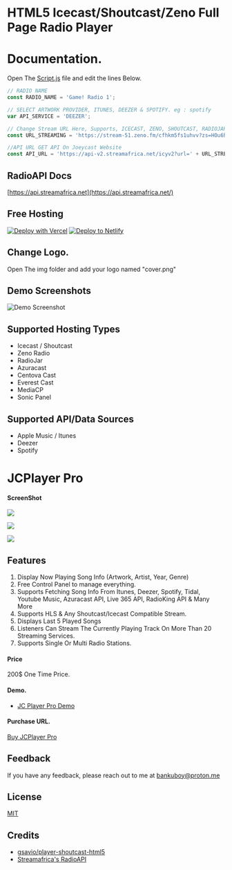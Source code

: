 
# HTML5 Icecast/Shoutcast/Zeno Full Page Radio Player

# Documentation.

Open The [Script.js](https://github.com/joeyboli/html5-shoutcast-icecast-zeno-player/blob/main/js/script.js) file and edit the lines Below.

```javascript
// RADIO NAME
const RADIO_NAME = 'Game! Radio 1';

// SELECT ARTWORK PROVIDER, ITUNES, DEEZER & SPOTIFY. eg : spotify 
var API_SERVICE = 'DEEZER';

// Change Stream URL Here, Supports, ICECAST, ZENO, SHOUTCAST, RADIOJAR and any other stream service.
const URL_STREAMING = 'https://stream-51.zeno.fm/cfhkm5fs1uhvv?zs=HOu6hxV1SG-7iGi9WGVTqQ';

//API URL GET API On Joeycast Website
const API_URL = 'https://api-v2.streamafrica.net/icyv2?url=' + URL_STREAMING;

 ```

## RadioAPI Docs

[https://api.streamafrica.net](https://api.streamafrica.net/)

## Free Hosting

[![Deploy with Vercel](https://vercel.com/button)](https://vercel.com/new/clone?repository-url=https%3A%2F%2Fgithub.com%2Fjoeyboli%2FRadioPlayer)
[![Deploy to Netlify](https://www.netlify.com/img/deploy/button.svg)](https://app.netlify.com/start/deploy?repository=https://github.com/joeyboli/RadioPlayer/)

 ## Change Logo.

 Open The img folder and add your logo named "cover.png"

 
## Demo Screenshots

![Demo Screenshot](https://i.ibb.co/xfXG7fb/Screenshot-2023-06-18-21-40-11.png)


## Supported Hosting Types
* Icecast / Shoutcast
* Zeno Radio
* RadioJar
* Azuracast
* Centova Cast
* Everest Cast
* MediaCP
* Sonic Panel
  
## Supported API/Data Sources
* Apple Music / Itunes
* Deezer
* Spotify


# JCPlayer Pro

#### ScreenShot
[![](https://i.ibb.co/41fgDTR/Screenshot-2024-10-16-at-1-00-39-PM.png
)](https://i.ibb.co/41fgDTR/Screenshot-2024-10-16-at-1-00-39-PM.png)

[![](https://i.ibb.co/4RG2VWW/Screenshot-2024-10-16-at-1-01-00-PM.png)](https://i.ibb.co/4RG2VWW/Screenshot-2024-10-16-at-1-01-00-PM.png)

[![](https://i.ibb.co/h7nFnL6/Screenshot-2024-10-16-at-1-01-08-PM.png)](https://i.ibb.co/h7nFnL6/Screenshot-2024-10-16-at-1-01-08-PM.png)


## Features
1. Display Now Playing Song Info (Artwork, Artist, Year, Genre)
2. Free Control Panel to manage everything.
3. Supports Fetching Song Info From Itunes, Deezer, Spotify, Tidal, Youtube Music, Azuracast API, Live 365 API, RadioKing API & Many More
4. Supports HLS & Any Shoutcast/Icecast Compatible Stream.
5. Displays Last 5 Played Songs
6. Listeners Can Stream The Currently Playing Track On More Than 20 Streaming Services.
7. Supports Single Or Multi Radio Stations.

#### Price
200$ One Time Price.

#### Demo.
- [JC Player Pro Demo](https://player.joeycast.com/341cf564-b130-4db6-bd67-ede75af533c2 "JC Player Pro Demo")

#### Purchase URL.
[Buy JCPlayer Pro](https://spp.joeycast.com/store/jcplayer/jcplayer-pro/4)



## Feedback

If you have any feedback, please reach out to me at bankuboy@proton.me


## License

[MIT](https://github.com/gsavio/player-shoutcast-html5/blob/master/LICENSE)

## Credits
* [gsavio/player-shoutcast-html5](https://github.com/gsavio/player-shoutcast-html5)
* [Streamafrica's RadioAPI](https://api.streamafrica.net/)


